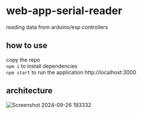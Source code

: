# web-app-serial-reader
reading data from arduino/esp controllers

## how to use
copy the repo <br />
`npm i` to install dependencies <br />
`npm start` to run the application http://localhost:3000

## architecture 
![Screenshot 2024-09-26 193332](https://github.com/user-attachments/assets/ba6e8439-749a-4aa7-942c-208a0dd34f46)
